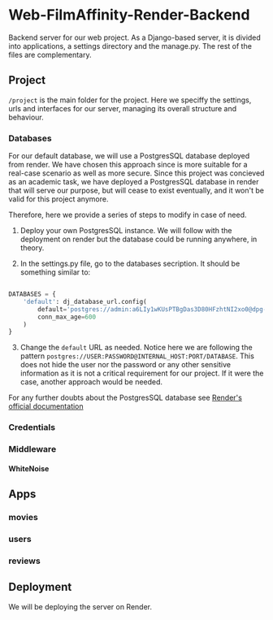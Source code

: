 # Web-FilmAffinity-Render-Backend

Backend server for our web project. As a Django-based server, it is divided into applications, a settings directory and the manage.py. The rest of the files are complementary.

## Project

`/project` is the main folder for the project. Here we speciffy the settings, urls and interfaces for our server, managing its overall structure and behaviour.

### Databases

For our default database, we will use a PostgresSQL database deployed from render. We have chosen this approach since is more suitable for a real-case scenario as well as more secure. Since this project was concieved as an academic task, we have deployed a PostgresSQL database in render that will serve our purpose, but will cease to exist eventually, and it won't be valid for this project anymore.

Therefore, here we provide a series of steps to modify in case of need.

1. Deploy your own PostgresSQL instance. We will follow with the deployment on render but the database could be running anywhere, in theory.

2. In the settings.py file, go to the databases secription. It should be something similar to:

```python

DATABASES = {
    'default': dj_database_url.config(
        default='postgres://admin:a6LIy1wKUsPTBgDas3D80HFzhtNI2xo0@dpg-cp1igp8l5elc73ettn70-a.frankfurt-postgres.render.com/default_u7ug',
        conn_max_age=600
    )
}

```

3. Change the `default` URL as needed. Notice here we are following the pattern ``postgres://USER:PASSWORD@INTERNAL_HOST:PORT/DATABASE``. This does not hide the user nor the password or any other sensitive information as it is not a critical requirement for our project. If it were the case, another approach would be needed.

For any further doubts about the PostgresSQL database see [Render's official documentation](https://docs.render.com/databases)

### Credentials

### Middleware

#### WhiteNoise

## Apps

### movies

### users

### reviews

## Deployment

We will be deploying the server on Render.
